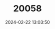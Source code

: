 ---
title: "20058"
category: "Scotomanes ornatus"
draft: false
date: 2024-02-22 13:03:50
languages:
  Nepali: ["Gahana Chamero"]
  English: ["Harlequin Bat"]
---